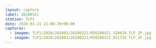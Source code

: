 ```yaml
---
layout: capture
label: 20200321
station: TLP1
date: 2020-03-21 22:06:39+00:00
capturas:
  - imagem: TLP1/2020/202003/20200321/M20200321_220639_TLP_1P.jpg
  - imagem: TLP1/2020/202003/20200321/M20200322_011726_TLP_1P.jpg
---
```

